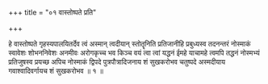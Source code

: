 +++
title = "०१ वास्तोष्पते प्रति"

+++

हे वास्तोष्पते गृहस्यपालयितर्देव त्वं अस्मान् त्वदीयान् स्तोतॄनिति प्रतिजानीहि प्रबुध्यस्व तदनन्तरं नोस्माकं स्वावेशः शोभननिवेशः अनमीवः अरोगकृच्च भव किञ्च वयं त्वा त्वां यद्धनं ईमहे याचामहे त्वमपि तद्धनं नोस्मभ्यं प्रतिजुषस्व प्रयच्छ अपिच नोस्माकं द्विपदे पुत्रपौत्रादिजनाय शं सुखकरोभव चतुष्पदे अस्मदीयाय गवाश्वादिवर्गायच शं सुखकरोभव ॥ १ ॥